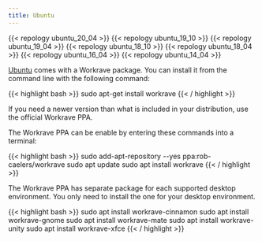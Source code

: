 ```yaml
---
title: Ubuntu
---
```

{{< repology ubuntu_20_04 >}}
{{< repology ubuntu_19_10 >}}
{{< repology ubuntu_19_04 >}}
{{< repology ubuntu_18_10 >}}
{{< repology ubuntu_18_04 >}}
{{< repology ubuntu_16_04 >}}
{{< repology ubuntu_14_04 >}}
<br>

[Ubuntu](https://www.ubuntu.com/) comes with a Workrave package. You can install
it from the command line with the following command:

{{< highlight bash >}}
sudo apt-get install workrave
{{< / highlight >}}

If you need a newer version than what is included in your distribution, use the official Workrave PPA.

The Workrave PPA can be enable by entering these commands into a terminal:

{{< highlight bash >}}
sudo add-apt-repository --yes ppa:rob-caelers/workrave
sudo apt update
sudo apt install workrave
{{< / highlight >}}

The Workrave PPA has separate package for each supported desktop environment.
You only need to install the one for your desktop environment.

{{< highlight bash >}}
sudo apt install workrave-cinnamon
sudo apt install workrave-gnome
sudo apt install workrave-mate
sudo apt install workrave-unity
sudo apt install workrave-xfce
{{< / highlight >}}
